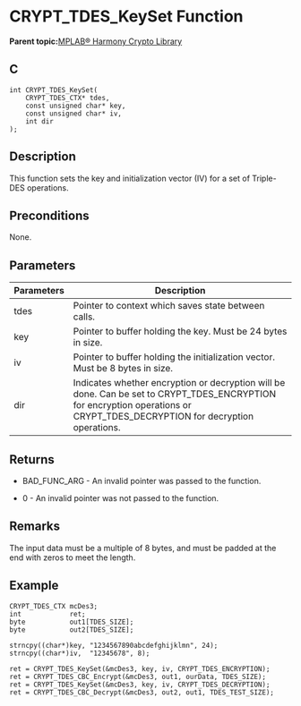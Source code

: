 # CRYPT\_TDES\_KeySet Function

**Parent topic:**[MPLAB® Harmony Crypto Library](GUID-20F7C343-23D4-42D9-B8C2-A97D4D0EE5CD.md)

## C

```
int CRYPT_TDES_KeySet(
    CRYPT_TDES_CTX* tdes, 
    const unsigned char* key, 
    const unsigned char* iv, 
    int dir
);
```

## Description

This function sets the key and initialization vector \(IV\) for a set of Triple-DES operations.

## Preconditions

None.

## Parameters

|Parameters|Description|
|----------|-----------|
|tdes|Pointer to context which saves state between calls.|
|key|Pointer to buffer holding the key. Must be 24 bytes in size.|
|iv|Pointer to buffer holding the initialization vector. Must be 8 bytes in size.|
|dir|Indicates whether encryption or decryption will be done. Can be set to CRYPT\_TDES\_ENCRYPTION for encryption operations or CRYPT\_TDES\_DECRYPTION for decryption operations.|

## Returns

-   BAD\_FUNC\_ARG - An invalid pointer was passed to the function.

-   0 - An invalid pointer was not passed to the function.


## Remarks

The input data must be a multiple of 8 bytes, and must be padded at the end with zeros to meet the length.

## Example

```
CRYPT_TDES_CTX mcDes3;
int            ret;
byte           out1[TDES_SIZE];
byte           out2[TDES_SIZE];

strncpy((char*)key, "1234567890abcdefghijklmn", 24);
strncpy((char*)iv,  "12345678", 8);

ret = CRYPT_TDES_KeySet(&mcDes3, key, iv, CRYPT_TDES_ENCRYPTION);
ret = CRYPT_TDES_CBC_Encrypt(&mcDes3, out1, ourData, TDES_SIZE);
ret = CRYPT_TDES_KeySet(&mcDes3, key, iv, CRYPT_TDES_DECRYPTION);
ret = CRYPT_TDES_CBC_Decrypt(&mcDes3, out2, out1, TDES_TEST_SIZE);
```

